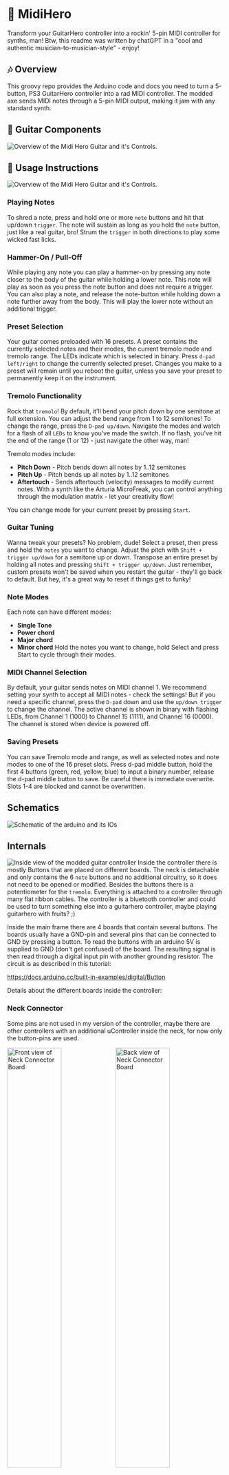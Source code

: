 # 🎸 MidiHero
Transform your GuitarHero controller into a rockin' 5-pin MIDI controller for synths, man!
Btw, this readme was written by chatGPT in a "cool and authentic musician-to-musician-style" - enjoy!

## 🎶 Overview
This groovy repo provides the Arduino code and docs you need to turn a 5-button, PS3 GuitarHero controller into a rad MIDI controller. The modded axe sends MIDI notes through a 5-pin MIDI output, making it jam with any standard synth.

## 🎸 Guitar Components
![Overview of the Midi Hero Guitar and it's Controls.](pictures/MidiHeroTitle.png)


## 🤘 Usage Instructions

![Overview of the Midi Hero Guitar and it's Controls.](pictures/MidiHeroComponents.png)

### Playing Notes
To shred a note, press and hold one or more `note` buttons and hit that up/down `trigger`. The note will sustain as long as you hold the `note` button, just like a real guitar, bro! Strum the `trigger` in both directions to play some wicked fast licks.

### Hammer-On / Pull-Off
While playing any note you can play a hammer-on by pressing any note closer to the body of the guitar while holding a lower note. This note will play as soon as you press the note button and does not require a trigger. You can also play a note, and release the note-button while holding down a note further away from the body. This will play the lower note without an additional trigger.

### Preset Selection
Your guitar comes preloaded with 16 presets. A preset contains the currently selected notes and their modes, the current tremolo mode and tremolo range. The LEDs indicate which is selected in binary. Press `d-pad left/right` to change the currently selected preset. Changes you make to a preset will remain until you reboot the guitar, unless you save your preset to permanently keep it on the instrument.

### Tremolo Functionality
Rock that `tremolo`! By default, it'll bend your pitch down by one semitone at full extension. You can adjust the bend range from 1 to 12 semitones! To change the range, press the `D-pad up/down`. Navigate the modes and watch for a flash of all `LEDs` to know you've made the switch. If no flash, you've hit the end of the range (1 or 12) - just navigate the other way, man!

Tremolo modes include:
* **Pitch Down** - Pitch bends down all notes by 1..12 semitones
* **Pitch Up** - Pitch bends up all notes by 1..12 semitones
* **Aftertouch** - Sends aftertouch (velocity) messages to modify current notes. With a synth like the Arturia MicroFreak, you can control anything through the modulation matrix - let your creativity flow!

You can change mode for your current preset by pressing `Start`.

### Guitar Tuning
Wanna tweak your presets? No problem, dude! Select a preset, then press and hold the `notes` you want to change. Adjust the pitch with `Shift + trigger up/down` for a semitone up or down. Transpose an entire preset by holding all notes and pressing `Shift + trigger up/down`. Just remember, custom presets won't be saved when you restart the guitar - they'll go back to default. But hey, it's a great way to reset if things get to funky!

### Note Modes
Each note can have different modes:
* **Single Tone**
* **Power chord**
* **Major chord**
* **Minor chord**
Hold the notes you want to change, hold Select and press Start to cycle through their modes.

### MIDI Channel Selection
By default, your guitar sends notes on MIDI channel 1. We recommend setting your synth to accept all MIDI notes - check the settings! But if you need a specific channel, press the `D-pad` down and use the `up/down trigger` to change the channel. The active channel is shown in binary with flashing LEDs, from Channel 1 (1000) to Channel 15 (1111), and Channel 16 (0000). The channel is stored when device is powered off.

### Saving Presets
You can save Tremolo mode and range, as well as selected notes and note modes to one of the 16 preset slots. Press d-pad middle button, hold the first 4 buttons (green, red, yellow, blue) to input a binary number, release the d-pad middle button to save. Be careful there is immediate overwrite. Slots 1-4 are blocked and cannot be overwritten.
## Schematics

![Schematic of the arduino and its IOs ](pictures/Schematic.png)

## Internals
![Inside view of the modded guitar controller ](pictures/Internals.jpg)
Inside the controller there is mostly Buttons that are placed on different boards. The neck is detachable and only contains the 6 `note` buttons and no additional circuitry, so it does not need to be opened or modified. Besides the buttons there is a potentiometer for the `tremolo`. Everything is attached to a controller through many flat ribbon cables. The controller is a bluetooth controller and could be used to turn something else into a guitarhero controller, maybe playing guitarhero with fruits? ;)

Inside the main frame there are 4 boards that contain several buttons. The boards usually have a GND-pin and several pins that can be connected to GND by pressing a button. To read the buttons with an arduino 5V is supplied to GND (don't get confused) of the board. The resulting signal is then read through a digital input pin with another grounding resistor. The circuit is as described in this tutorial:

https://docs.arduino.cc/built-in-examples/digital/Button

Details about the different boards inside the controller:

### Neck Connector
Some pins are not used in my version of the controller, maybe there are other controllers with an additional uController inside the neck, for now only the button-pins are used.

<img src="pictures/BoardNeckFront.jpg" width="50%" alt="Front view of Neck Connector Board"><img src="pictures/BoardNeckBack.jpg" width="50%" alt="Back view of Neck Connector Board">

Pinout:
* 1 - Vcc - not connected
* 2 - SWDCLK - not connected
* 3 - RST/SWDIO - not connected
* 4 - MODE - not connected
* 5 - W1 - note 1
* 6 - W2 - note 2
* 7 - W3 - note 3
* 8 - B1 - note 1
* 9 - B2 - note 2
* 10- B3 - note 3
* 11- GND

### Trigger Board

<img src="pictures/BoardTriggerFront.jpg" width="50%" alt="Front view of Trigger Board"><img src="pictures/BoardTriggerBack.jpg" width="50%" alt="Back view of Trigger Board">

Pinout:
* 1 - GND
* 2 - DOWN
* 3 - UP

### HeroPower Board
Start is the signal for the big HeroPower button, select is the two small buttons beside it. The buttons cannot be read seperately and they are not used for this mod. The board also contains 4 leds that are supplied through Vcc. They can be directly connected to the arduino (sinking their current into a digital output pin) through a 220 Ohn Resistor.

<img src="pictures/BoardHeroPowerFront.jpg" width="50%" alt="Front view of Hero Power Board"><img src="pictures/BoardHeroPowerBack.jpg" width="50%" alt="Back view of Hero Power Board">

Pinout:
* 1 - CH4 - LED4
* 2 - CH3 - LED3
* 3 - CH2 - LED2
* 4 - CH1 - LED1
* 5 - Vcc - +5V
* 6 - Start
* 7 - Select
* 8 - GND

### Navigation Board
The navigation board contains the `shift` button and the d-pad, the d-pad consists of 5 buttons, one for each direction and a center one that activates when pressing the middle of the dpad or pressing down the entire d-pad. This middle button can also activate randomly while nagvigating in some directions, so I recommend only using it to detect a complete push down of the d-pad by reading the middle button, and all directions at once.

<img src="pictures/BoardDPadFront.jpg" width="50%" alt="Front view of DPad Board"><img src="pictures/BoardDPadBack.jpg" width="50%" alt="Back view of DPad Board">

Pinout:
* 1 - VB - Shift button
* 2 - POWER - seperate channel for shift button, also connect to +5V
* 3 - GND - also 5V+
* 4 - CH_KEY - d-pad middle button
* 5 - UP
* 6 - DOWN
* 7 - LEFT
* 8 - RIGHT

## The Controller
The code runs on a arduino nano and can be run through the arduino IDE.
<img src="pictures/CustomPCB.jpg" width="50%" alt="custom pcb for the midi hero"><img src="pictures/CustomPCBfilled.jpg" width="50%" alt="custom pcb filled with components">
The board mostly features pull-down resistors for all in- and output pins as in the button input tutorial. The signals from the different buttons are then connected to the arduino directly next to it's input pins as seen here:
<img src="pictures/InternalsController.jpg" width="50%" alt="Front view of the wired controller board">

### Rx pin
The code uses all digital and analog pins except for Rx. You may be able to use it somehow, but I got a but with error messages when uploading new code while the button was connected to anything but ground, so I decided not to use it and keep the select buttons unwired.

### Power supply
<img src="pictures/InternalsPowerSupply.jpg" width="50%" alt="Detailed view of the power supply board">

During debug the board is powered through USB via the USB port, in parallel there is a MP1584 buck converter wired to the Vin pin. The buck converter uses a 9V battery as power source and is adjusted to output +5V. So far it was fine having the usb-cable and the buck converter powering the board in parallel.

## Tutorials

### Arduino Midi Player Tutorial
I took the Midi Output Circuit from this
https://docs.arduino.cc/built-in-examples/communication/Midi

### Arduino Button Input Tutorial
This is the circuit used for all buttons inside the guitar. Be aware, that the buttons in the controller do have a bit more resistance while on than usual buttons (up to 300 Ohms), so make sure you use 10k resistors to GND, smaller resistors may cause glitches.
https://docs.arduino.cc/built-in-examples/digital/Button

